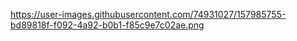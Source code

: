 https://user-images.githubusercontent.com/74931027/157985755-bd89818f-f092-4a92-b0b1-f85c9e7c02ae.png
